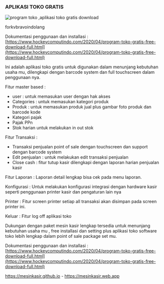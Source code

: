 ### APLIKASI TOKO GRATIS

![program toko ,aplikasi toko gratis download](https://1.bp.blogspot.com/-2oC4VHemzDg/XpAlzZKntXI/AAAAAAAAJYM/nFd_HlEkGAEh3luUwMih_x0rn72QEWa-gCLcBGAsYHQ/s1600/aplikasi%2Btoko%2Bgratis.png)

forkvbravoindolang

Dokumentasi penggunaan dan installasi : [https://www.hockeycomputindo.com/2020/04/program-toko-gratis-free-download-full.html](https://www.hockeycomputindo.com/2020/04/program-toko-gratis-free-download-full.html)

Ini adalah aplikasi toko gratis untuk digunakan dalam menunjang kebutuhan usaha mu, dilengkapi dengan barcode system dan full touchscreen dalam penggunaan nya.

Fitur master based : 
- user : untuk memasukan user dengan hak akses
- Categories : untuk memasukan kategori produk
- Produk : untuk memasukan produk jual plus gambar foto produk dan barcode kode
- Kategori pajak
- Pajak PPn
- Stok harian untuk melakukan in out stok

Fitur Transaksi :
- Transaksi penjualan point of sale dengan touchscreen dan support dengan barcode system
- Edit penjualan : untuk melakukan edit transaksi penjualan
- Close cash : fitur tutup kasir dilengkapi dengan laporan harian penjualan kasir

Fitur Laporan : Laporan detail lengkap bisa cek pada menu laporan.

Konfigurasi : Untuk melakukan konfigurasi integrasi dengan hardware kasir seperti penggunaan printer kasir dan pengaturan lain nya

Printer : Fitur screen printer setiap all transaksi akan disimpan pada screen printer ini.

Keluar : Fitur log off aplikasi toko

Dukungan dengan paket mesin kasir lengkap tersedia untuk menunjang kebutuhan usaha mu , free installasi dan setting plus aplikasi toko software toko lebih lengkap dalam point of sale package set mu.

Dokumentasi penggunaan dan installasi : [https://www.hockeycomputindo.com/2020/04/program-toko-gratis-free-download-full.html](https://www.hockeycomputindo.com/2020/04/program-toko-gratis-free-download-full.html)


https://mesinkasir.github.io - https://mesinkasir.web.app

